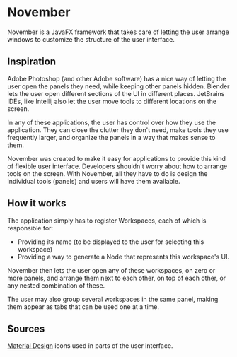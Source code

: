 # November
November is a JavaFX framework that takes care of letting the user arrange windows to customize the structure of the user interface.

## Inspiration
Adobe Photoshop (and other Adobe software) has a nice way of letting the user open the panels they need, while keeping other panels hidden. Blender lets the user open different sections of the UI in different places. JetBrains IDEs, like Intellij also let the user move tools to different locations on the screen.

In any of these applications, the user has control over how they use the application. They can close the clutter they don't need, make tools they use frequently larger, and organize the panels in a way that makes sense to them.

November was created to make it easy for applications to provide this kind of flexible user interface. Developers shouldn't worry about how to arrange tools on the screen. With November, all they have to do is design the individual tools (panels) and users will have them available.

## How it works
The application simply has to register Workspaces, each of which is responsible for:
- Providing its name (to be displayed to the user for selecting this workspace)
- Providing a way to generate a Node that represents this workspace's UI.

November then lets the user open any of these workspaces, on zero or more panels, and arrange them next to each other, on top of each other, or any nested combination of these.

The user may also group several workspaces in the same panel, making them appear as tabs that can be used one at a time.

## Sources
[Material Design](https://material.io/tools/icons/?style=baseline) icons used in parts of the user interface.